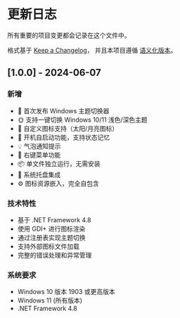 # 更新日志

所有重要的项目变更都会记录在这个文件中。

格式基于 [Keep a Changelog](https://keepachangelog.com/zh-CN/1.0.0/)，
并且本项目遵循 [语义化版本](https://semver.org/lang/zh-CN/)。

## [1.0.0] - 2024-06-07

### 新增
- 🎉 首次发布 Windows 主题切换器
- 🌞 支持一键切换 Windows 10/11 浅色/深色主题
- 🎨 自定义图标支持（太阳/月亮图标）
- 🚀 开机自启动功能，支持状态记忆
- 💡 气泡通知提示
- 🔧 右键菜单功能
- 📦 单文件独立运行，无需安装
- 🎯 系统托盘集成
- ⚙️ 图标资源嵌入，完全自包含

### 技术特性
- 基于 .NET Framework 4.8
- 使用 GDI+ 进行图标渲染
- 通过注册表实现主题切换
- 支持外部图标文件加载
- 完整的错误处理和异常管理

### 系统要求
- Windows 10 版本 1903 或更高版本
- Windows 11 (所有版本)
- .NET Framework 4.8
